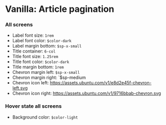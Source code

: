 # Vanilla: Article pagination

### All screens
- Label font size: `1rem`
- Label font color: `$color-dark`
- Label margin bottom: `$sp-x-small`
- Title container: `6-col`
- Title font size: `1.25rem`
- Title font color: `$color-dark`
- Title margin bottom: `1rem`
- Chevron margin left: `$sp-x-small`
- Chevron margin right: `$sp-medium
- Chevron icon left: https://assets.ubuntu.com/v1/e8d2e45f-chevron-left.svg
- Chevron icon right: https://assets.ubuntu.com/v1/9716bbab-chevron.svg

### Hover state all screens
- Background color: `$color-light`
